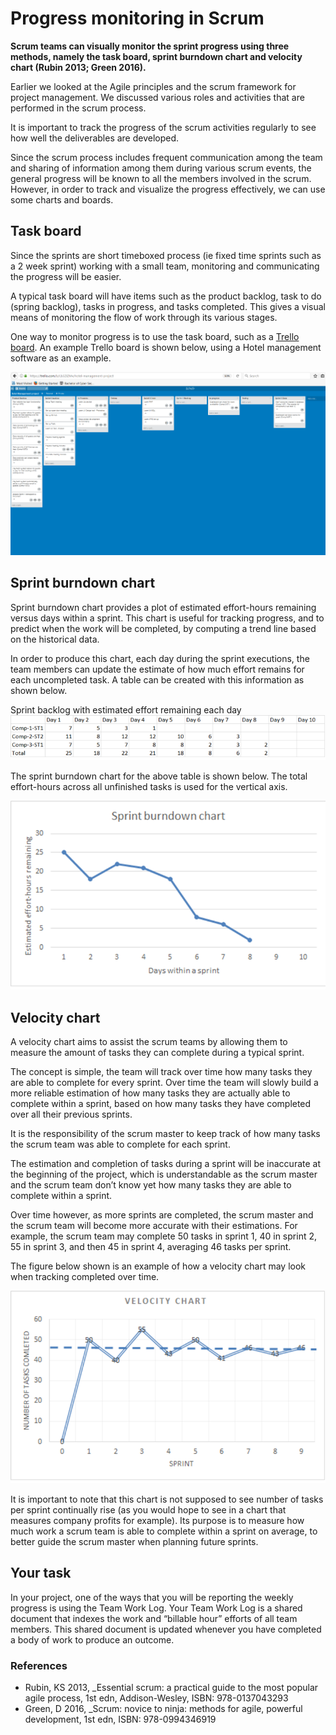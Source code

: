 # Progress monitoring in Scrum

**Scrum teams can visually monitor the sprint progress using three methods, namely the task board, sprint burndown chart and velocity chart (Rubin 2013; Green 2016).**

Earlier we looked at the Agile principles and the scrum framework for project management. We discussed various roles and activities that are performed in the scrum process.

It is important to track the progress of the scrum activities regularly to see how well the deliverables are developed.

Since the scrum process includes frequent communication among the team and sharing of information among them during various scrum events, the general progress will be known to all the members involved in the scrum. However, in order to track and visualize the progress effectively, we can use some charts and boards.

## Task board
Since the sprints are short timeboxed process (ie fixed time sprints such as a 2 week sprint) working with a small team, monitoring and communicating the progress will be easier.

A typical task board will have items such as the product backlog, task to do (spring backlog), tasks in progress, and tasks completed. This gives a visual means of monitoring the flow of work through its various stages.

One way to monitor progress is to use the task board, such as a [Trello board](https://trello.com/). An example Trello board is shown below, using a Hotel management software as an example.

![Trello (task) board](images/trello.png)

## Sprint burndown chart
Sprint burndown chart provides a plot of estimated effort-hours remaining versus days within a sprint. This chart is useful for tracking progress, and to predict when the work will be completed, by computing a trend line based on the historical data.

In order to produce this chart, each day during the sprint executions, the team members can update the estimate of how much effort remains for each uncompleted task. A table can be created with this information as shown below.

Sprint backlog with estimated effort remaining each day
![Sprint burndown table](images/sprint-burndown-table.png)

The sprint burndown chart for the above table is shown below. The total effort-hours across all unfinished tasks is used for the vertical axis. 

![Sprint burndown chart](images/sprint-burndown.png)

## Velocity chart
A velocity chart aims to assist the scrum teams by allowing them to measure the amount of tasks they can complete during a typical sprint.

The concept is simple, the team will track over time how many tasks they are able to complete for every sprint. Over time the team will slowly build a more reliable estimation of how many tasks they are actually able to complete within a sprint, based on how many tasks they have completed over all their previous sprints.

It is the responsibility of the scrum master to keep track of how many tasks the scrum team was able to complete for each sprint.

The estimation and completion of tasks during a sprint will be inaccurate at the beginning of the project, which is understandable as the scrum master and the scrum team don’t know yet how many tasks they are able to complete within a sprint.

Over time however, as more sprints are completed, the scrum master and the scrum team will become more accurate with their estimations. For example, the scrum team may complete 50 tasks in sprint 1, 40 in sprint 2, 55 in sprint 3, and then 45 in sprint 4, averaging 46 tasks per sprint.

The figure below shown is an example of how a velocity chart may look when tracking completed over time.

![Velocity chart](images/velocity-chart.png)

It is important to note that this chart is not supposed to see number of tasks per sprint continually rise (as you would hope to see in a chart that measures company profits for example). Its purpose is to measure how much work a scrum team is able to complete within a sprint on average, to better guide the scrum master when planning future sprints.

## Your task
In your project, one of the ways that you will be reporting the weekly progress is using the Team Work Log. Your Team Work Log is a shared document that indexes the work and “billable hour” efforts of all team members. This shared document is updated whenever you have completed a body of work to produce an outcome.

### References
* Rubin, KS 2013, _Essential scrum: a practical guide to the most popular agile process, 1st edn, Addison-Wesley, ISBN: 978-0137043293
* Green, D 2016, _Scrum: novice to ninja: methods for agile, powerful development, 1st edn, ISBN: 978-0994346919